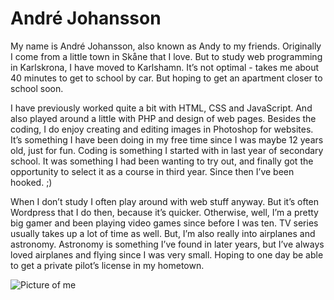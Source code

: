 André Johansson
============================

My name is André Johansson, also known as Andy to my friends. Originally I come from a little town in Skåne that I love. But to study web programming in Karlskrona, I have moved to Karlshamn. It’s not optimal - takes me about 40 minutes to get to school by car. But hoping to get an apartment closer to school soon.

I have previously worked quite a bit with HTML, CSS and JavaScript. And also played around a little with PHP and design of web pages. Besides the coding, I do enjoy creating and editing images in Photoshop for websites. It’s something I have been doing in my free time since I was maybe 12 years old, just for fun. Coding is something I started with in last year of secondary school. It was something I had been wanting to try out, and finally got the opportunity to select it as a course in third year. Since then I’ve been hooked. ;)

When I don’t study I often play around with web stuff anyway. But it’s often Wordpress that I do then, because it’s quicker. Otherwise, well, I’m a pretty big gamer and been playing video games since before I was ten. TV series usually takes up a lot of time as well. But, I’m also really into airplanes and astronomy. Astronomy is something I’ve found in later years, but I’ve always loved airplanes and flying since I was very small. Hoping to one day be able to get a private pilot’s license in my hometown.

![Picture of me](/img/me_car.jpg)
